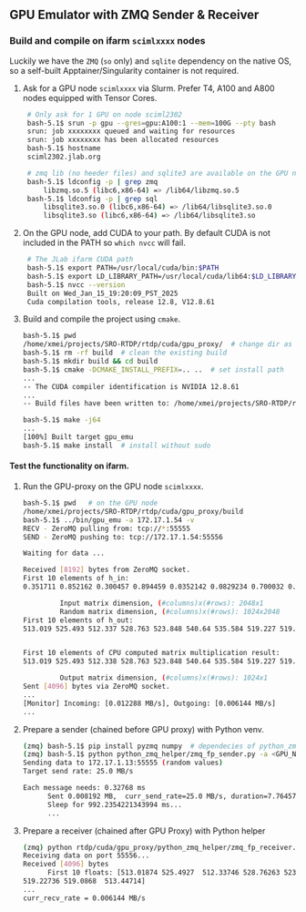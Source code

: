 ## GPU Emulator with ZMQ Sender & Receiver

### Build and compile on ifarm `scimlxxxx` nodes

Luckily we have the `ZMQ` (`so` only) and `sqlite` dependency on the native OS, so a self-built Apptainer/Singularity container is not required.

1. Ask for a GPU node `scimlxxxx` via Slurm. Prefer T4, A100 and A800 nodes equipped with Tensor Cores.

   ```bash
    # Only ask for 1 GPU on node sciml2302
    bash-5.1$ srun -p gpu --gres=gpu:A100:1 --mem=100G --pty bash
    srun: job xxxxxxxx queued and waiting for resources
    srun: job xxxxxxxx has been allocated resources
    bash-5.1$ hostname
    sciml2302.jlab.org

    # zmq lib (no heeder files) and sqlite3 are available on the GPU node
    bash-5.1$ ldconfig -p | grep zmq
        libzmq.so.5 (libc6,x86-64) => /lib64/libzmq.so.5
    bash-5.1$ ldconfig -p | grep sql
        libsqlite3.so.0 (libc6,x86-64) => /lib64/libsqlite3.so.0
        libsqlite3.so (libc6,x86-64) => /lib64/libsqlite3.so
   ```
   
2. On the GPU node, add CUDA to your path. By default CUDA is not included in the PATH so `which nvcc` will fail.
   ```bash
    # The JLab ifarm CUDA path
    bash-5.1$ export PATH=/usr/local/cuda/bin:$PATH
    bash-5.1$ export LD_LIBRARY_PATH=/usr/local/cuda/lib64:$LD_LIBRARY_PATH
    bash-5.1$ nvcc --version
    Built on Wed_Jan_15_19:20:09_PST_2025
    Cuda compilation tools, release 12.8, V12.8.61
   ```

3. Build and compile the project using `cmake`.
   ```bash
   bash-5.1$ pwd
   /home/xmei/projects/SRO-RTDP/rtdp/cuda/gpu_proxy/  # change dir as needed
   bash-5.1$ rm -rf build  # clean the existing build
   bash-5.1$ mkdir build && cd build
   bash-5.1$ cmake -DCMAKE_INSTALL_PREFIX=.. ..  # set install path
   ...
   -- The CUDA compiler identification is NVIDIA 12.8.61
   ...
   -- Build files have been written to: /home/xmei/projects/SRO-RTDP/rtdp/cuda/gpu_proxy/build

   bash-5.1$ make -j64
   ...
   [100%] Built target gpu_emu
   bash-5.1$ make install  # install without sudo
   ```


#### Test the functionality on ifarm.
1. Run the GPU-proxy on the GPU node `scimlxxxx`.
   ```bash
   bash-5.1$ pwd   # on the GPU node
   /home/xmei/projects/SRO-RTDP/rtdp/cuda/gpu_proxy/build
   bash-5.1$ ../bin/gpu_emu -a 172.17.1.54 -v
   RECV - ZeroMQ pulling from: tcp://*:55555
   SEND - ZeroMQ pushing to: tcp://172.17.1.54:55556

   Waiting for data ...

   Received [8192] bytes from ZeroMQ socket.
   First 10 elements of h_in:
   0.351711 0.852162 0.300457 0.894459 0.0352142 0.0829234 0.700032 0.681391 0.0781673 0.242668 

            Input matrix dimension, (#columns)x(#rows): 2048x1
            Random matrix dimension, (#columns)x(#rows): 1024x2048
   First 10 elements of h_out:
   513.019 525.493 512.337 528.763 523.848 540.64 535.584 519.227 519.087 513.447 


   First 10 elements of CPU computed matrix multiplication result:
   513.019 525.493 512.338 528.763 523.848 540.64 535.584 519.227 519.086 513.447 

            Output matrix dimension, (#columns)x(#rows): 1024x1
   Sent [4096] bytes via ZeroMQ socket.
   ...
   [Monitor] Incoming: [0.012288 MB/s], Outgoing: [0.006144 MB/s]
   ...

   ```

2. Prepare a sender (chained before GPU proxy) with Python venv.
   ```bash
   (zmq) bash-5.1$ pip install pyzmq numpy  # dependecies of python_zmq_helper
   (zmq) bash-5.1$ python python_zmq_helper/zmq_fp_sender.py -a <GPU_NODE_IP> -r 25 --group-size 2048 # send to <GPU_NODE_IP>:55555
   Sending data to 172.17.1.13:55555 (random values)
   Target send rate: 25.0 MB/s

   Each message needs: 0.32768 ms
         Sent 0.008192 MB,  curr_send_rate=25.0 MB/s, duration=7.764577865600586 ms
         Sleep for 992.2354221343994 ms...
         ...
   ```

3. Prepare a receiver (chained after GPU Proxy) with Python helper
   ```bash
   (zmq) python rtdp/cuda/gpu_proxy/python_zmq_helper/zmq_fp_receiver.py -v
   Receiving data on port 55556...
   Received [4096] bytes
         First 10 floats: [513.01874 525.4927  512.33746 528.76263 523.84845 540.64    535.58386
   519.22736 519.0868  513.44714]
   ...
   curr_recv_rate = 0.006144 MB/s
   ```
